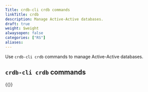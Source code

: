 ```yaml
---
Title: crdb-cli crdb commands
linkTitle: crdb
description: Manage Active-Active databases.
draft: true
weight: $weight
alwaysopen: false
categories: ["RS"]
aliases: 
---
```


Use `crdb-cli crdb` commands to manage Active-Active databases.

## `crdb-cli crdb` commands

{{<table-children columnNames="Command,Description" columnSources="LinkTitle,Description" enableLinks="LinkTitle">}}
